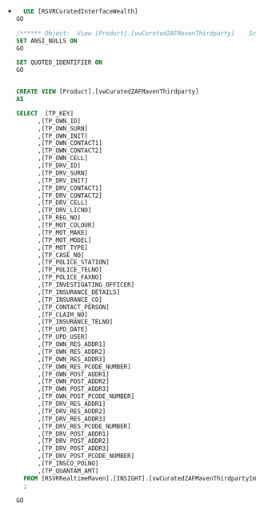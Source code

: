 - ```sql
  	USE [RSVRCuratedInterfaceWealth]
  GO
  
  /****** Object:  View [Product].[vwCuratedZAFMavenThirdparty]    Script Date: 2023/02/08 11:16:49 ******/
  SET ANSI_NULLS ON
  GO
  
  SET QUOTED_IDENTIFIER ON
  GO
  
  
  CREATE VIEW [Product].[vwCuratedZAFMavenThirdparty]
  AS
  
  SELECT  [TP_KEY]
        ,[TP_OWN_ID]
        ,[TP_OWN_SURN]
        ,[TP_OWN_INIT]
        ,[TP_OWN_CONTACT1]
        ,[TP_OWN_CONTACT2]
        ,[TP_OWN_CELL]
        ,[TP_DRV_ID]
        ,[TP_DRV_SURN]
        ,[TP_DRV_INIT]
        ,[TP_DRV_CONTACT1]
        ,[TP_DRV_CONTACT2]
        ,[TP_DRV_CELL]
        ,[TP_DRV_LICNO]
        ,[TP_REG_NO]
        ,[TP_MOT_COLOUR]
        ,[TP_MOT_MAKE]
        ,[TP_MOT_MODEL]
        ,[TP_MOT_TYPE]
        ,[TP_CASE_NO]
        ,[TP_POLICE_STATION]
        ,[TP_POLICE_TELNO]
        ,[TP_POLICE_FAXNO]
        ,[TP_INVESTIGATING_OFFICER]
        ,[TP_INSURANCE_DETAILS]
        ,[TP_INSURANCE_CO]
        ,[TP_CONTACT_PERSON]
        ,[TP_CLAIM_NO]
        ,[TP_INSURANCE_TELNO]
        ,[TP_UPD_DATE]
        ,[TP_UPD_USER]
        ,[TP_OWN_RES_ADDR1]
        ,[TP_OWN_RES_ADDR2]
        ,[TP_OWN_RES_ADDR3]
        ,[TP_OWN_RES_PCODE_NUMBER]
        ,[TP_OWN_POST_ADDR1]
        ,[TP_OWN_POST_ADDR2]
        ,[TP_OWN_POST_ADDR3]
        ,[TP_OWN_POST_PCODE_NUMBER]
        ,[TP_DRV_RES_ADDR1]
        ,[TP_DRV_RES_ADDR2]
        ,[TP_DRV_RES_ADDR3]
        ,[TP_DRV_RES_PCODE_NUMBER]
        ,[TP_DRV_POST_ADDR1]
        ,[TP_DRV_POST_ADDR2]
        ,[TP_DRV_POST_ADDR3]
        ,[TP_DRV_POST_PCODE_NUMBER]
        ,[TP_INSCO_POLNO]
        ,[TP_QUANTAM_AMT]
    FROM [RSVRRealtimeMaven].[INSIGHT].[vwCuratedZAFMavenThirdpartyImpl] WITH (NOLOCK)
    ;
  
  GO
  
  
  ```